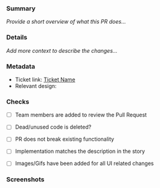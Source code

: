 ### Summary
_Provide a short overview of what this PR does..._

### Details
_Add more context to describe the changes..._

### Metadata
- Ticket link: [Ticket Name](https://trello.com/c/TICKET_KEY)
- Relevant design:

### Checks
- [ ] Team members are added to review the Pull Request
- [ ] Dead/unused code is deleted?
- [ ] PR does not break existing functionality
- [ ] Implementation matches the description in the story
- [ ] Images/Gifs have been added for all UI related changes


### Screenshots
